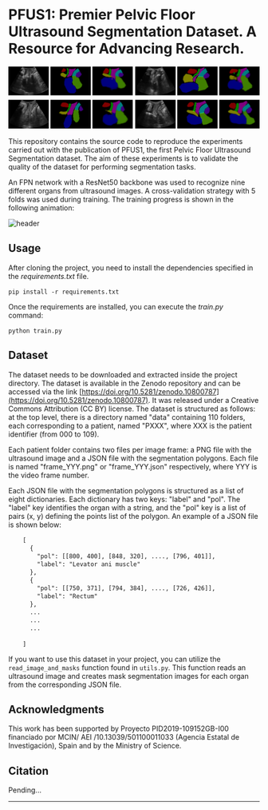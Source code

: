 # PFUS1: Premier Pelvic Floor Ultrasound Segmentation Dataset. A Resource for Advancing Research.

![header](media/header.png)  

This repository contains the source code to reproduce the experiments carried out with the publication of PFUS1, the first Pelvic Floor Ultrasound Segmentation dataset. The aim of these experiments is to validate the quality of the dataset for performing segmentation tasks.

An FPN network with a ResNet50 backbone was used to recognize nine different organs from ultrasound images. A cross-validation strategy with 5 folds was used during training. The training progress is shown in the following animation:

![header](media/train_progress.gif)  

## Usage

After cloning the project, you need to install the dependencies specified in the *requirements.txt* file.

```commandline
pip install -r requirements.txt
```

Once the requirements are installed, you can execute the *train.py* command:

```commandline
python train.py
```

## Dataset

The dataset needs to be downloaded and extracted inside the project directory. The dataset is available in the Zenodo repository and can be accessed via the link [https://doi.org/10.5281/zenodo.10800787](https://doi.org/10.5281/zenodo.10800787). It was released under a Creative Commons Attribution (CC BY) license. The dataset is structured as follows: at the top level, there is a directory named "data" containing 110 folders, each corresponding to a patient, named "PXXX", where XXX is the patient identifier (from 000 to 109).

Each patient folder contains two files per image frame: a PNG file with the ultrasound image and a JSON file with the segmentation polygons. Each file is named "frame\_YYY\.png" or "frame\_YYY\.json" respectively, where YYY is the video frame number.

Each JSON file with the segmentation polygons is structured as a list of eight dictionaries. Each dictionary has two keys: "label" and "pol". The "label" key identifies the organ with a string, and the "pol" key is a list of pairs (x, y) defining the points list of the polygon. An example of a JSON file is shown below:


```
    [
      { 
        "pol": [[800, 400], [848, 320], ...., [796, 401]],
        "label": "Levator ani muscle"
      },
      { 
        "pol": [[750, 371], [794, 384], ...., [726, 426]],
        "label": "Rectum"
      },
      ...
      ...
      ...

    ]
``` 

If you want to use this dataset in your project, you can utilize the `read_image_and_masks` function found in `utils.py`. This function reads an ultrasound image and creates mask segmentation images for each organ from the corresponding JSON file.
## Acknowledgments

This work has been supported by Proyecto PID2019-109152GB-I00 financiado por MCIN/ AEI /10.13039/501100011033 (Agencia Estatal de Investigación), Spain and by the Ministry of Science.

## Citation

Pending...

---